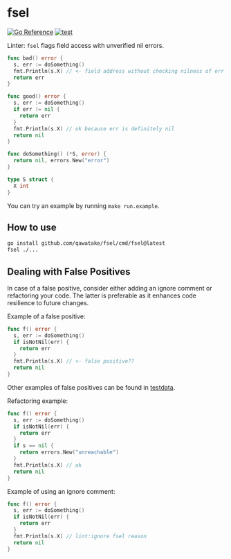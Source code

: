 # fsel

[![Go Reference](https://pkg.go.dev/badge/github.com/qawatake/fsel.svg)](https://pkg.go.dev/github.com/qawatake/fsel)
[![test](https://github.com/qawatake/fsel/actions/workflows/test.yaml/badge.svg)](https://github.com/qawatake/fsel/actions/workflows/test.yaml)

Linter: `fsel` flags field access with unverified nil errors.

```go
func bad() error {
  s, err := doSomething()
  fmt.Println(s.X) // <- field address without checking nilness of err
  return err
}

func good() error {
  s, err := doSomething()
  if err != nil {
    return err
  }
  fmt.Println(s.X) // ok because err is definitely nil
  return nil
}

func doSomething() (*S, error) {
  return nil, errors.New("error")
}

type S struct {
  X int
}
```

You can try an example by running `make run.example`.

## How to use

```sh
go install github.com/qawatake/fsel/cmd/fsel@latest
fsel ./...
```

## Dealing with False Positives

In case of a false positive, consider either adding an ignore comment or refactoring your code.
The latter is preferable as it enhances code resilience to future changes.

Example of a false positive:

```go
func f() error {
  s, err := doSomething()
  if isNotNil(err) {
    return err
  }
  fmt.Println(s.X) // <- false positive??
  return nil
}
```

Other examples of false positives can be found in [testdata](/internal/false_positive/testdata/src/a/a.go).

Refactoring example:

```go
func f() error {
  s, err := doSomething()
  if isNotNil(err) {
    return err
  }
  if s == nil {
    return errors.New("unreachable")
  }
  fmt.Println(s.X) // ok
  return nil
}
```

Example of using an ignore comment:

```go
func f() error {
  s, err := doSomething()
  if isNotNil(err) {
    return err
  }
  fmt.Println(s.X) // lint:ignore fsel reason
  return nil
}
```

